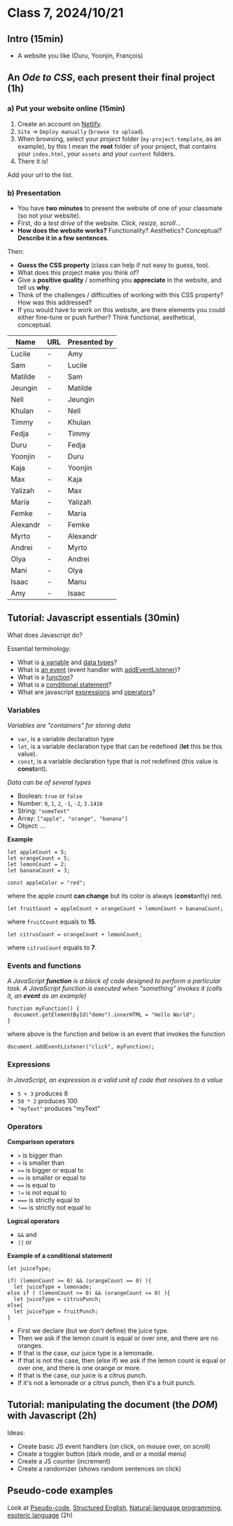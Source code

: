 # Class 7, 2024/10/21

## Intro (15min)

- A website you like (Duru, Yoonjin, François)

## An *Ode to CSS*, each present their final project (1h)

### a) Put your website online (15min)

1) Create an account on [Netlify](https://app.netlify.com).
2) `Site` -> `Deploy manually` (`browse to upload`).
3) When browsing, select your *project* folder (`my-project-template`, as an example), by this I mean the **root** folder of your project, that contains your `index.html`, your `assets` and your `content` folders.
4) There it is!

Add your url to the list.

### b) Presentation

- You have **two minutes** to present the website of one of your classmate (so not your website).
- First, do a *test drive* of the website. *Click, resize, scroll*…
- **How does the website works?** Functionality? Aesthetics? Conceptual? **Describe it in a few sentences**.

Then:

- **Guess the CSS property** (class can help if not easy to guess, too).
- What does this project make you think of?
- Give a **positive quality** / something you **appreciate** in the website, and tell us **why**.
- Think of the challenges / difficulties of working with this CSS property? How was this addressed?
- If you would have to work on this website, are there elements you could either fine-tune or push further? Think functional, aesthetical, conceptual.

| Name | URL | Presented by |
| -- | -------------- | ------------- |
| Lucile | - | Amy |
| Sam | - | Lucile |
| Matilde | - | Sam |
| Jeungin | - | Matilde |
| Nell | - | Jeungin |
| Khulan | - | Nell |
| Timmy | - | Khulan |
| Fedja | - | Timmy |
| Duru | - | Fedja |
| Yoonjin | - | Duru |
| Kaja | - | Yoonjin |
| Max | - | Kaja |
| Yalizah | - | Max |
| Maria | - | Yalizah |
| Femke | - | Maria |
| Alexandr | - | Femke |
| Myrto | - | Alexandr |
| Andrei | - | Myrto |
| Olya | - | Andrei |
| Mani | - | Olya |
| Isaac | - | Manu |
| Amy | - | Isaac |

## Tutorial: Javascript essentials (30min)

What does Javascript do?
  
Essential terminology:
  
  - What is [a variable](https://www.w3schools.com/js/js_variables.asp) and [data types](https://www.w3schools.com/js/js_datatypes.asp)?
  - What is [an event](https://www.javatpoint.com/javascript-events) (event handler with [addEventListener](https://www.w3schools.com/jsref/met_document_addeventlistener.asp))?
  - What is a [function](https://www.w3schools.com/js/js_functions.asp)?
  - What is a [conditional statement](https://www.w3schools.com/js/js_comparisons.asp)?
  - What are javascript [expressions](https://developer.mozilla.org/en-US/docs/Web/JavaScript/Guide/Expressions_and_operators) and [operators](https://www.w3schools.com/js/js_operators.asp)?

### Variables

*Variables are "containers" for storing data*

- `var`, is a variable declaration type
- `let`, is a variable declaration type that can be redefined (**let** this be this value).
- `const`, is a variable declaration type that is not redefined (this value is **const**ant).

*Data can be of several types*

- Boolean: `true` or `false`
- Number: `0`, `1`, `2`, `-1`, `-2`, `3.1416`
- String: `"someText"`
- Array: `["apple", "orange", "banana"]`
- Object: ...

**Example**

```
let appleCount = 5;
let orangeCount = 5;
let lemonCount = 2;
let bananaCount = 3;

const appleColor = "red";
```
where the apple count **can change** but its color is always (**const**antly) red.
```
let fruitCount = appleCount + orangeCount + lemonCount + bananaCount;
```
where `fruitCount` equals to **15**.
```
let citrusCount = orangeCount + lemonCount;
```
where `citrusCount` equals to **7**.

### Events and functions

*A JavaScript **function** is a block of code designed to perform a particular task. A JavaScript function is executed when "something" invokes it (calls it, an **event** as an example)*

```
function myFunction() {
  document.getElementById("demo").innerHTML = "Hello World";
}
```
where above is the function and below is an event that invokes the function
```
document.addEventListener("click", myFunction);
```

### Expressions

*In JavaScript, an expression is a valid unit of code that resolves to a value*

- `5 + 3` produces 8
- `50 * 2` produces 100
- `"myText"` produces "myText"

### Operators

**Comparison operators**

- `>` is bigger than
- `<` is smaller than
- `>=` is bigger or equal to
- `<=` is smaller or equal to
- `==` is equal to
- `!=` is not equal to
- `===` is strictly equal to
- `!==` is strictly not equal to

**Logical operators**

- `&&` and
- `||` or

**Example of a conditional statement**

```
let juiceType;

if( (lemonCount >= 0) && (orangeCount == 0) ){
  let juiceType = lemonade;
else if ( (lemonCount >= 0) && (orangeCount >= 0) ){
  let juiceType = citrusPunch;
else{
  let juiceType = fruitPunch;
}
```

- First we declare (but we don't define) the juice type.
- Then we ask if the lemon count is equal or over one, and there are no oranges.
- If that is the case, our juice type is a lemonade.
- If that is not the case, then (else if) we ask if the lemon count is equal or over one, and there is one orange or more.
- If that is the case, our juice is a citrus punch.
- If it's not a lemonade or a citrus punch, then it's a fruit punch.

## Tutorial: manipulating the document (the *DOM*) with Javascript (2h)

Ideas:

- Create basic JS event handlers (on click, on mouse over, on scroll)
- Create a toggler button (dark mode, and or a modal menu)
- Create a JS counter (increment)
- Create a randomizer (shows random sentences on click)

## Pseudo-code examples

Look at [Pseudo-code](https://en.wikipedia.org/wiki/Pseudocode), [Structured English](https://en.wikipedia.org/wiki/Structured_English), [Natural-language programming](https://en.wikipedia.org/wiki/Natural-language_programming), [esoteric language](https://en.wikipedia.org/wiki/Esoteric_programming_language) (2h)
